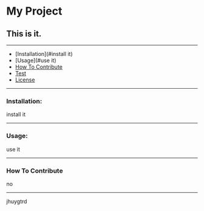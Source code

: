 
  # My Project
  ## This is it.
  ***

  - [Installation](#install it)
  - [Usage](#use it)
  - [How To Contribute](#no)
  - [Test](#test)
  - [License](#jhuygtrd)
  
  ***
  ### Installation:
  install it
  ***
  ### Usage:
  use it
  ***
  ### How To Contribute
  no
  ***
  jhuygtrd
 